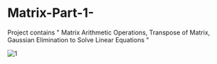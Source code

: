 # Matrix-Part-1-
Project contains " Matrix Arithmetic Operations, Transpose of Matrix, Gaussian Elimination to Solve Linear Equations "

![1](https://user-images.githubusercontent.com/65425355/196559853-fa495538-e43f-4ba2-a4bb-65220109bef4.gif)
